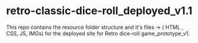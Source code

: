 # retro-classic-dice-roll_deployed_v1.1
This repo contains the resource folder structure and it's files -> ( HTML , CSS, JS, IMGs) for the deployed site for Retro dice-roll game_prototype_v1.
